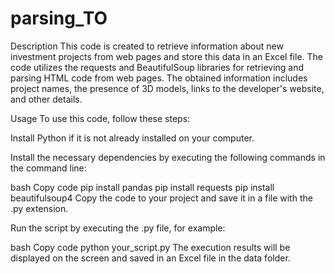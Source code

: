 # parsing_TO
Description
This code is created to retrieve information about new investment projects from web pages and store this data in an Excel file.
The code utilizes the requests and BeautifulSoup libraries for retrieving and parsing HTML code from web pages.
The obtained information includes project names, the presence of 3D models, links to the developer's website, and other details.

Usage
To use this code, follow these steps:

Install Python if it is not already installed on your computer.

Install the necessary dependencies by executing the following commands in the command line:

bash
Copy code
pip install pandas
pip install requests
pip install beautifulsoup4
Copy the code to your project and save it in a file with the .py extension.

Run the script by executing the .py file, for example:

bash
Copy code
python your_script.py
The execution results will be displayed on the screen and saved in an Excel file in the data folder.
